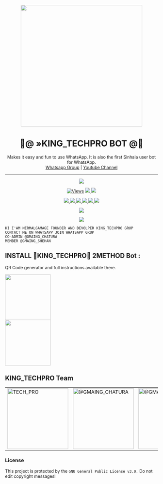 <div align="center">
  <img src="https://i.ibb.co/C6zVqWV/1637216717790logo.png" width="400" height="400">
  <h1>🔰@ »KING_TECHPRO BOT @🔰</h1>
</div>
<p align="center">
    Makes it easy and fun to use WhatsApp. It is also the first Sinhala user bot for WhatsApp.
    <br>
        <a href="https://chat.whatsapp.com/I5CnpqgovSG37R4muJtIZp">Whatsapp Group</a> |
        <a href="shorturl.at/aemyL">Youtube Channel</a>
    <br>
</p>

----

<p align="center">
  <a href="https://github.com/KINGTECHPRO/KING_TPWHATSAPPBOT">
    <img src="https://img.shields.io/docker/pulls/blackamda/queenamdi?style=flat-square&label=Docker+Pulls">

<p align="center">

  <a href="https://github.com/KINGTECHPRO/KING_TPWHATSAPPBOT">
    <img src="https://hits.seeyoufarm.com/api/count/incr/badge.svg?url=https://github.com/KINGTECHPRO/KING_TPWHATSAPPBOT" alt="Views"/></a>
  
  </a>
  <a href="https://github.com/KINGTECHPRO/KING_TPWHATSAPPBOT/fork">
    <img src="https://img.shields.io/github/forks/KINGTECHPRO/KING_TPWHATSAPPBOT?label=Fork&style=social">
    
  </a>
  <a href="https://github.com/KINGTECHPRO/KING_TPWHATSAPPBOT/stargazers">
    <img src="https://img.shields.io/github/stars/KINGTECHPRO/KING_TPWHATSAPPBOT?style=social">
  </a>
</p>

<p align="center">
  <a href="https://github.com/KINGTECHPRO/KING_TPWHATSAPPBOT">
    <img src="https://img.shields.io/github/repo-size/KINGTECHPRO/KING_TPWHATSAPPBOT?color=purple&label=Repo%20Size&style=plastic">

  </a>
  <a href="https://github.com/KINGTECHPRO/KING_TPWHATSAPPBOT">
    <img src="https://img.shields.io/github/license/KINGTECHPRO/KING_TPWHATSAPPBOT?color=purple&label=License&style=plastic">

  </a>
  <a href="https://github.com/KINGTECHPRO/KING_TPWHATSAPPBOT">
    <img src="https://img.shields.io/github/languages/top/KINGTECHPRO/KING_TPWHATSAPPBOT?color=purple&label=Javascript&style=plastic">

  </a>
  <a href="https://github.com/KINGTECHPRO/KING_TPWHATSAPPBOT">
    <img src="https://img.shields.io/static/v1?label=Author&message=@NIRMAL%20GAMAGE&color=purple&style=plastic">
</a>
  <a href="https://github.com/KINGTECHPRO/KING_TPWHATSAPPBOT">
    <img src="https://img.shields.io/static/v1?label=Author&message=@CHATHURA%20@&color=purple&style=plastic">

  </a>
   </a>
  <a href="https://github.com/KINGTECHPRO/KING_TPWHATSAPPBOT">
    <img src="https://img.shields.io/static/v1?label=Author&message=@GAMING SHEHAN%20@&color=purple&style=plastic">

  </a>
  </p>
 <p align="center">
  <a href="https://wa.me/94707728716">
    <img src="https://img.shields.io/badge/Contact%20Me%20On%20Whatsapp-KING_%20TECHPRO%20LEADER%20Bot-purple&style=plastic">

  </a>
  </p>
 <p align="center">
  <a href="https://wa.me/94786315446">
    <img src="https://img.shields.io/badge/Contact%20Me%20On%20Whatsapp-KING_%20TECHPRO%20CO-ADMIN%20Bot-purple&style=plastic">

  </a>
</p>

```
HI I'AM NIRMALGAMAGE FOUNDER AND DEVOLPER KING_TECHPRO GRUP
CONTACT ME ON WHATSAPP JOIN WHATSAPP GRUP
CO-ADMIN @GMAING_CHATURA
MEMBER @GMAING_SHEHAN
```

## INSTALL 🔰KING_TECHPRO🔰 2METHOD Bot :
QR Code generator and full instructions available there.
<div>
	<a href="https://replit.com/@NIRMALGAMAGE/KINGTECH-PRO-QR-CODE">
<img src="https://replit.com/badge/github/quiec/NIRMALGA" width="150"></br></a>
</div>

<div>
	<a href="https://dashboard.heroku.com/new?template=https://github.com/KINGTECHPRO/KING_TECHPROBOT">
<img src="https://www.herokucdn.com/deploy/button.svg" width="150"></br></a>
</div>

## KING_TECHPRO Team

<table>
										<tbody>
											<tr>
												<td><a href="https://github.com/KINGTECHPRO/"><img src="https://i.ibb.co/CmGCxDQ/artworks-000249837946-798hgw-t500x500.jpg" width="200" height="200" alt="TECH_PRO"></a></td>                 
												<td><a href="www.techpro200811.blogspot.com_/"><img src="https://i.ibb.co/FB5nz3Q/Screenshot-20211116-124010-2.png" width="200" height="200" alt="@GMAING_CHATURA"></a></td>
												<td><a href="shorturl.at/aemyL/"><img src="https://i.ibb.co/KwGKmY4/GAMING-SHEHAN.png" width="200" height="200" alt="@GMAING_SHEHAN"></a></td>
											</tr>
										</tbody>
									</table>
                  <table>

### License
This project is protected by the `GNU General Public License v3.0.`
Do not edit copyright messages!
